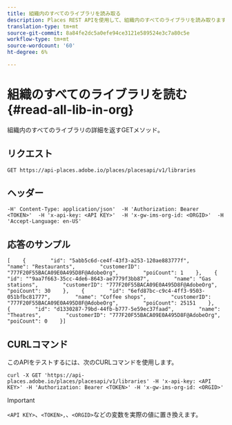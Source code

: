 ```yaml
---
title: 組織内のすべてのライブラリを読み取る
description: Places REST APIを使用して、組織内のすべてのライブラリを読み取ります。
translation-type: tm+mt
source-git-commit: 8a84fe2dc5a0efe94ce3121e589524e3c7a80c5e
workflow-type: tm+mt
source-wordcount: '60'
ht-degree: 6%

---
```



# 組織のすべてのライブラリを読む{#read-all-lib-in-org}

組織内のすべてのライブラリの詳細を返すGETメソッド。

## リクエスト

```text
GET https://api-places.adobe.io/places/placesapi/v1/libraries
```

## ヘッダー

```text
-H' Content-Type: application/json'  -H 'Authorization: Bearer <TOKEN>'  -H 'x-api-key: <API KEY>'  -H 'x-gw-ims-org-id: <ORGID>'  -H 'Accept-Language: en-US'
```

## 応答のサンプル

```text
[    {        "id": "5abb5c6d-ce4f-43f3-a253-120ae883777f",        "name": "Restaurants",        "customerID": "777F20F55BACA09E0A495D8F@AdobeOrg",        "poiCount": 1    },    {        "id": ""9aa7f663-35cc-4de6-8643-ae7779f3bb87",        "name": "Gas stations",        "customerID": "777F20F55BACA09E0A495D8F@AdobeOrg",        "poiCount": 30    },    {        "id": "6efd87bc-c9c4-4ff3-9503-051bfbc81777",        "name": "Coffee shops",        "customerID": "777F20F55BACA09E0A495D8F@AdobeOrg",        "poiCount": 25151    },    {        "id": "d1330287-79bd-44fb-b777-5e59ec37faad",        "name": "Theatres",        "customerID": "777F20F55BACA09E0A495D8F@AdobeOrg",        "poiCount": 0    }]
```

## CURLコマンド

このAPIをテストするには、次のCURLコマンドを使用します。

```text
curl -X GET 'https://api-places.adobe.io/places/placesapi/v1/libraries' -H 'x-api-key: <API KEY>' -H 'Authorization: Bearer <TOKEN>' -H 'x-gw-ims-org-id: <ORGID>'
```

>[!IMPORTANT]
>
>`<API KEY>`、`<TOKEN>,`、`<ORGID>`などの変数を実際の値に置き換えます。